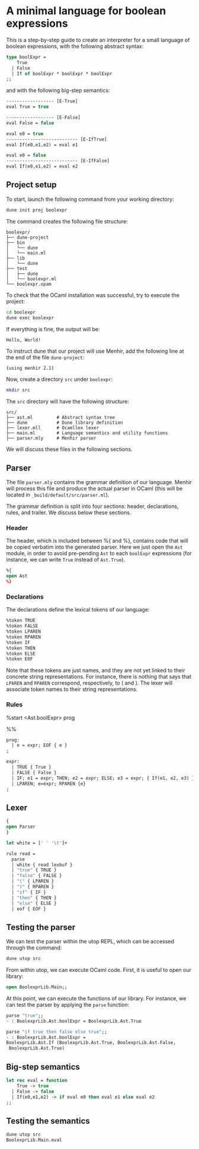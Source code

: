 # A minimal language for boolean expressions

This is a step-by-step guide to create an interpreter for a small language of boolean expressions, with the following abstract syntax:
```ocaml
type boolExpr =
    True
  | False
  | If of boolExpr * boolExpr * boolExpr
;;
```
and with the following big-step semantics:
```ocaml
------------------ [E-True]
eval True = true

------------------ [E-False]
eval False = false

eval e0 = true
--------------------------- [E-IfTrue]
eval If(e0,e1,e2) = eval e1

eval e0 = false
--------------------------- [E-IfFalse]
eval If(e0,e1,e2) = eval e2
```

## Project setup

To start, launch the following command from your working directory:
```bash
dune init proj boolexpr
```
The command creates the following file structure:
```
boolexpr/
├── dune-project
├── bin
│   └── dune
│   └── main.ml
├── lib
│   └── dune
├── test
│   ├── dune
│   └── boolexpr.ml
└── boolexpr.opam
```

To check that the OCaml installation was successful, try to execute the project:
```bash
cd boolexpr
dune exec boolexpr
```
If everything is fine, the output will be:
```
Hello, World! 
```
To instruct dune that our project will use Menhir, add the following line at the end of the file `dune-project`:
```bash
(using menhir 2.1)
```
Now, create a directory `src` under `boolexpr`:
```bash
mkdir src
```
The `src` directory will have the following structure:
```
src/
├── ast.ml         # Abstract syntax tree
├── dune           # Dune library definition
├── lexer.mll      # Ocamllex lexer
├── main.ml        # Language semantics and utility functions
├── parser.mly     # Menhir parser
```
We will discuss these files in the following sections.


## Parser

The file `parser.mly` contains the grammar definition of our language.
Menhir will process this file and produce the actual parser in OCaml 
(this will be located in `_build/default/src/parser.ml`).

The  grammar definition is split into four sections: header, declarations, rules, and trailer.
We discuss below these sections.

### Header

The header, which is included between %{ and %}, contains code that will be copied verbatim into the generated parser. 
Here we just open the `Ast` module, in order to avoid pre-pending `Ast` to each `boolExpr` expressions
(for instance, we can write `True` instead of `Ast.True`).

```ocaml
%{
open Ast
%}
```

### Declarations

The declarations define the lexical tokens of our language:
```ocaml
%token TRUE
%token FALSE
%token LPAREN
%token RPAREN
%token IF
%token THEN
%token ELSE
%token EOF
```
Note that these tokens are just names, and they are not yet linked to their concrete string representations.
For instance, there is nothing that says that `LPAREN` and `RPAREN` correspond, respectively, to ( and ).
The lexer will associate token names to their string representations.

### Rules 

%start <Ast.boolExpr> prog

%%

```ocaml
prog:
  | e = expr; EOF { e }
;

expr:
  | TRUE { True }
  | FALSE { False }
  | IF; e1 = expr; THEN; e2 = expr; ELSE; e3 = expr; { If(e1, e2, e3) }
  | LPAREN; e=expr; RPAREN {e}
;
```

## Lexer

```ocaml
{
open Parser
}

let white = [' ' '\t']+

rule read =
  parse
  | white { read lexbuf }  
  | "true" { TRUE }
  | "false" { FALSE }
  | "(" { LPAREN }
  | ")" { RPAREN }
  | "if" { IF }
  | "then" { THEN }
  | "else" { ELSE }
  | eof { EOF }
```


## Testing the parser

We can test the parser within the utop REPL, which can be accessed through the command:
```bash
dune utop src
```
From within utop, we can execute OCaml code. First, it is useful to open our library:
```ocaml
open BoolexprLib.Main;;
```
At this point, we can execute the functions of our library.
For instance, we can test the parser by applying the `parse` function:
```ocaml
parse "true";;
- : BoolexprLib.Ast.boolExpr = BoolexprLib.Ast.True

parse "if true then false else true";;
- : BoolexprLib.Ast.boolExpr =
BoolexprLib.Ast.If (BoolexprLib.Ast.True, BoolexprLib.Ast.False,
 BoolexprLib.Ast.True)
```

## Big-step semantics

```ocaml
let rec eval = function
    True -> true
  | False -> false
  | If(e0,e1,e2) -> if eval e0 then eval e1 else eval e2
;;
```

## Testing the semantics

```bash
dune utop src
BoolexprLib.Main.eval
```
